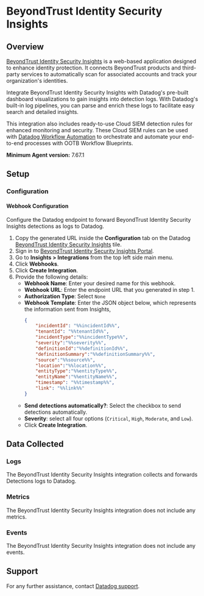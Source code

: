 # BeyondTrust Identity Security Insights

## Overview

[BeyondTrust Identity Security Insights][1] is a web-based application designed to enhance identity protection. It connects BeyondTrust products and third-party services to automatically scan for associated accounts and track your organization's identities.

Integrate BeyondTrust Identity Security Insights with Datadog's pre-built dashboard visualizations to gain insights into detection logs. With Datadog's built-in log pipelines, you can parse and enrich these logs to facilitate easy search and detailed insights.

This integration also includes ready-to-use Cloud SIEM detection rules for enhanced monitoring and security. These Cloud SIEM rules can be used with [Datadog Workflow Automation][5] to orchestrate and automate your end-to-end processes with OOTB Workflow Blueprints.

**Minimum Agent version:** 7.67.1

## Setup

### Configuration

#### Webhook Configuration

Configure the Datadog endpoint to forward BeyondTrust Identity Security Insights detections as logs to Datadog.

1. Copy the generated URL inside the **Configuration** tab on the Datadog [BeyondTrust Identity Security Insights][2] tile.
2. Sign in to [BeyondTrust Identity Security Insights Portal][3].
3. Go to **Insights > Integrations** from the top left side main menu.
4. Click **Webhooks**.
5. Click **Create Integration**.
6. Provide the following details:  
   - **Webhook Name**: Enter your desired name for this webhook.  
   - **Webhook URL**: Enter the endpoint URL that you generated in step 1.  
   - **Authorization Type**: Select `None`  
   - **Webhook Template**: Enter the JSON object below, which represents the information sent from Insights,  
        ```json
        {
            "incidentId": "%%incidentId%%",
            "tenantId": "%%tenantId%%",
            "incidentType":"%%incidentType%%",
            "severity":"%%severity%%",
            "definitionId":"%%definitionId%%",
            "definitionSummary":"%%definitionSummary%%",
            "source":"%%source%%",
            "location":"%%location%%",
            "entityType":"%%entityType%%",
            "entityName":"%%entityName%%",
            "timestamp": "%%timestamp%%",
            "link": "%%link%%"
        }
        ```
    - **Send detections automatically?**: Select the checkbox to send detections automatically.
    - **Severity**: select all four options (`Critical`, `High`, `Moderate`, and `Low`).
    - Click **Create Integration**.

## Data Collected

### Logs

The BeyondTrust Identity Security Insights integration collects and forwards Detections logs to Datadog.

### Metrics

The BeyondTrust Identity Security Insights integration does not include any metrics.

### Events

The BeyondTrust Identity Security Insights integration does not include any events.

## Support

For any further assistance, contact [Datadog support][4].

[1]: https://www.beyondtrust.com/products/identity-security-insights
[2]: /integrations/beyondtrust-identity-security-insights
[3]: https://login.beyondtrust.io/signin/signIn
[4]: https://docs.datadoghq.com/help/
[5]: https://docs.datadoghq.com/actions/workflows/